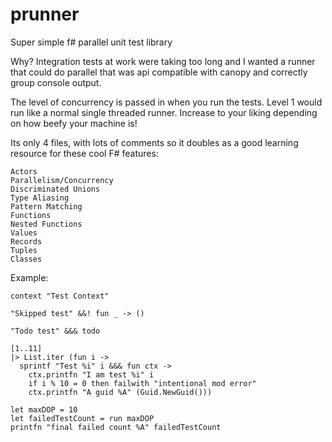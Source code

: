 # prunner
Super simple f# parallel unit test library

Why?  Integration tests at work were taking too long and I wanted a runner that could do parallel that was api compatible with canopy and correctly group console output.

The level of concurrency is passed in when you run the tests.  Level 1 would run like a normal single threaded runner.  Increase to your liking depending on how beefy your machine is!

Its only 4 files, with lots of comments so it doubles as a good learning resource for these cool F# features:
```
Actors
Parallelism/Concurrency
Discriminated Unions
Type Aliasing
Pattern Matching
Functions
Nested Functions
Values
Records
Tuples
Classes
```

Example:
```
context "Test Context"

"Skipped test" &&! fun _ -> ()

"Todo test" &&& todo

[1..11]
|> List.iter (fun i ->
  sprintf "Test %i" i &&& fun ctx ->
    ctx.printfn "I am test %i" i
    if i % 10 = 0 then failwith "intentional mod error"
    ctx.printfn "A guid %A" (Guid.NewGuid()))

let maxDOP = 10
let failedTestCount = run maxDOP
printfn "final failed count %A" failedTestCount
```

